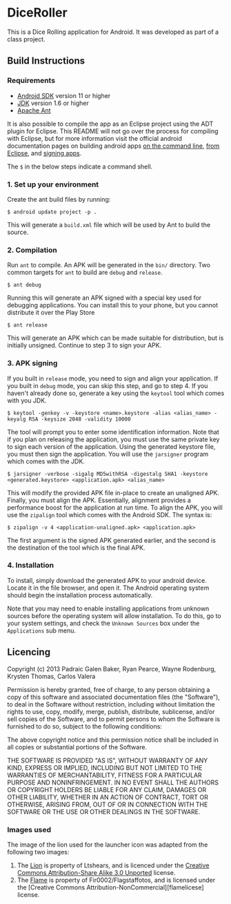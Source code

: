 DiceRoller
==========
This is a Dice Rolling application for Android. It was developed as part of a
class project.

Build Instructions
------------------
### Requirements
+ [Android SDK][android] version 11 or higher
+ [JDK][jdk] version 1.6 or higher
+ [Apache Ant][ant]

It is also possible to compile the app as an Eclipse project using the ADT
plugin for Eclipse. This README will not go over the process for compiling with
Eclipse, but for more information visit the official android documentation
pages on building android apps [on the command line][cmdbuild], [from
Eclipse][eclipsebuild], and [signing apps][sign].

The `$` in the below steps indicate a command shell.

### 1. Set up your environment
Create the ant build files by running:

    $ android update project -p .

This will generate a `build.xml` file which will be used by Ant to build the
source.

### 2. Compilation
Run `ant` to compile. An APK will be generated in the `bin/` directory. Two
common targets for `ant` to build are `debug` and `release`.

    $ ant debug

Running this will generate an APK signed with a special key used for
debugging applications. You can install this to your phone, but you cannot
distribute it over the Play Store

    $ ant release

This will generate an APK which can be made suitable for distribution, but
is initially unsigned. Continue to step 3 to sign your APK.

### 3. APK signing
If you built in `release` mode, you need to sign and align your application. If
you built in `debug` mode, you can skip this step, and go to step 4.  If you
haven't already done so, generate a key using the `keytool` tool which comes
with you JDK.

    $ keytool -genkey -v -keystore <name>.keystore -alias <alias_name> -keyalg RSA -keysize 2048 -validity 10000

The tool will prompt you to enter some identification information. Note that if
you plan on releasing the application, you must use the same private key to
sign each version of the application.  Using the generated keystore file, you
must then sign the application. You will use the `jarsigner` program which
comes with the JDK.

    $ jarsigner -verbose -sigalg MD5withRSA -digestalg SHA1 -keystore <generated.keystore> <application.apk> <alias_name>

This will modify the provided APK file in-place to create an unaligned APK.
Finally, you must align the APK. Essentially, alignment provides a performance
boost for the application at run time. To align the APK, you will use the
`zipalign` tool which comes with the Android SDK. The syntax is:

    $ zipalign -v 4 <application-unaligned.apk> <application.apk>

The first argument is the signed APK generated earlier, and the second is the
destination of the tool which is the final APK.

### 4. Installation
To install, simply download the generated APK to your android device. Locate it
in the file browser, and open it. The Android operating system should begin the
installation process automatically.

Note that you may need to enable installing applications from unknown sources
before the operating system will allow installation. To do this, go to your
system settings, and check the `Unknown Sources` box under the `Applications`
sub menu.


Licencing
---------
Copyright (c) 2013 Padraic Galen Baker, Ryan Pearce, Wayne Rodenburg, Krysten Thomas, Carlos Valera

Permission is hereby granted, free of charge, to any person obtaining a copy of
this software and associated documentation files (the "Software"), to deal in
the Software without restriction, including without limitation the rights to
use, copy, modify, merge, publish, distribute, sublicense, and/or sell copies
of the Software, and to permit persons to whom the Software is furnished to do
so, subject to the following conditions:

The above copyright notice and this permission notice shall be included in all
copies or substantial portions of the Software.

THE SOFTWARE IS PROVIDED "AS IS", WITHOUT WARRANTY OF ANY KIND, EXPRESS OR
IMPLIED, INCLUDING BUT NOT LIMITED TO THE WARRANTIES OF MERCHANTABILITY,
FITNESS FOR A PARTICULAR PURPOSE AND NONINFRINGEMENT. IN NO EVENT SHALL THE
AUTHORS OR COPYRIGHT HOLDERS BE LIABLE FOR ANY CLAIM, DAMAGES OR OTHER
LIABILITY, WHETHER IN AN ACTION OF CONTRACT, TORT OR OTHERWISE, ARISING FROM,
OUT OF OR IN CONNECTION WITH THE SOFTWARE OR THE USE OR OTHER DEALINGS IN THE
SOFTWARE.


### Images used
The image of the lion used for the launcher icon was adapted from the following
two images:

1. The [Lion][lionurl] is property of Ltshears, and is licenced under the
   [Creative Commons Attribution-Share Alike 3.0 Unported][lionlicence] license.
2. The [Flame][flameurl] is property of Fir0002/Flagstaffotos, and is licensed under the
   [Creative Commons Attribution-NonCommercial][flamelicese] license.


[android]: http://developer.android.com/sdk/index.html
[jdk]: http://www.oracle.com/technetwork/java/javase/downloads/jdk7-downloads-1880260.html
[ant]: http://ant.apache.org/
[cmdbuild]: http://developer.android.com/tools/building/building-cmdline.html 
[eclipsebuild]: http://developer.android.com/tools/building/building-eclipse.html
[sign]: http://developer.android.com/tools/publishing/app-signing.html
[lionurl]: http://commons.wikimedia.org/wiki/File:Lion2010_2.jpg
[lionlicence]: http://creativecommons.org/licenses/by-sa/3.0/deed.en
[flameurl]: http://commons.wikimedia.org/wiki/File:Fire02.jpg
[flamelicense]: http://creativecommons.org/licenses/by-nc/2.0/

